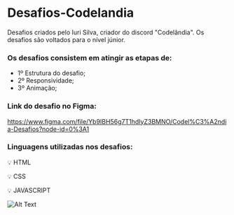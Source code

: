 # Desafios-Codelandia
Desafios criados pelo Iuri Silva, criador do discord "Codelândia". Os desafios são voltados para o nível júnior.

### Os desafios consistem em atingir as etapas de:

- 1º Estrutura do desafio;
- 2º Responsividade;
- 3º Animação;

### Link do desafio no Figma:
https://www.figma.com/file/Yb9IBH56g7T1hdIyZ3BMNO/Codel%C3%A2ndia-Desafios?node-id=0%3A1


### Linguagens utilizadas nos desafios:

💡 HTML

💡 CSS

💡 JAVASCRIPT


![Alt Text](https://media.giphy.com/media/xUPGcwdPRH2Lg6A2Ry/giphy.gif)

